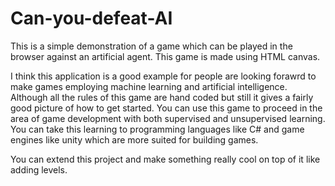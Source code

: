 # Can-you-defeat-AI
This is a simple demonstration of a game which can be played in the browser against an artificial agent. This game is made using HTML canvas.

<p>I think this application is a good example for people are looking forawrd to make games employing machine learning and artificial intelligence. Although all the rules of this game are hand coded but still it gives a fairly good picture of how to get started. You can use this game to proceed in the area of game development with both supervised and unsupervised learning. You can take this learning to programming languages like C# and game engines like unity which are more suited for building games.</p>

<p>You can extend this project and make something really cool on top of it like adding levels.</p>
